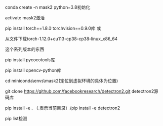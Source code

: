 conda create -n mask2 python=3.8初始化

activate mask2激活

pip install torch==1.8.0 torchvision==0.9.0库 或

从文件下载torch-1.12.0+cu113-cp38-cp38-linux_x86_64

这个系列版本的东西

pip install pycocotools库

pip install opencv-python库

cd miniconda\envs\mask2(定位到虚拟环境的具体为位置)

git clone https://github.com/facebookresearch/detectron2.git detectron2源码库

pip install -e .  （.表示当前目录）/pip install -e detectron2

pip list检测